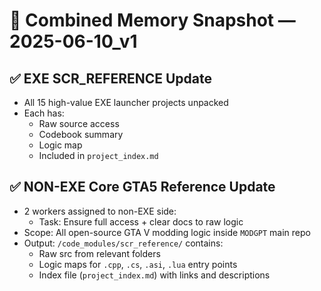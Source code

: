# 🧠 Combined Memory Snapshot — 2025-06-10_v1

## ✅ EXE SCR_REFERENCE Update
- All 15 high-value EXE launcher projects unpacked
- Each has:
  - Raw source access
  - Codebook summary
  - Logic map
  - Included in `project_index.md`

## ✅ NON-EXE Core GTA5 Reference Update
- 2 workers assigned to non-EXE side:
  - Task: Ensure full access + clear docs to raw logic
- Scope: All open-source GTA V modding logic inside `MODGPT` main repo
- Output: `/code_modules/scr_reference/` contains:
  - Raw src from relevant folders
  - Logic maps for `.cpp`, `.cs`, `.asi`, `.lua` entry points
  - Index file (`project_index.md`) with links and descriptions

